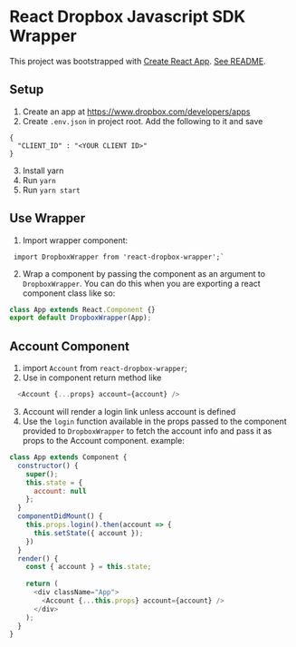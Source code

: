 # React Dropbox Javascript SDK Wrapper

This project was bootstrapped with [Create React App](https://github.com/facebookincubator/create-react-app).
[See README](https://github.com/facebookincubator/create-react-app/blob/master/packages/react-scripts/template/README.md).

## Setup

1. Create an app at https://www.dropbox.com/developers/apps
2. Create `.env.json` in project root. Add the following to it and save
  ```shell
  {
    "CLIENT_ID" : "<YOUR CLIENT ID>"
  }
  ```
3. Install yarn
4. Run `yarn`
5. Run `yarn start`


## Use Wrapper

1. Import wrapper component:
```shell
 import DropboxWrapper from 'react-dropbox-wrapper';`
 ```
2. Wrap a component by passing the component as an argument to `DropboxWrapper`. You can do this when you are exporting a react component class like so:
```javascript
class App extends React.Component {}
export default DropboxWrapper(App);
```


## Account Component

1. import `Account` from `react-dropbox-wrapper`;
2. Use in component return method like 
```javascript
  <Account {...props} account={account} />
```
3. Account will render a login link unless account is defined
4. Use the `login` function available in the props passed to the component provided to `DropboxWrapper` to fetch the account info and pass it as props to the Account component. example:
```javascript
class App extends Component {
  constructor() {
    super();
    this.state = {
      account: null
    };
  }
  componentDidMount() {
    this.props.login().then(account => {
      this.setState({ account });
    })
  }
  render() {
    const { account } = this.state;
    
    return (
      <div className="App">
        <Account {...this.props} account={account} />
      </div>
    );
  }
}
```